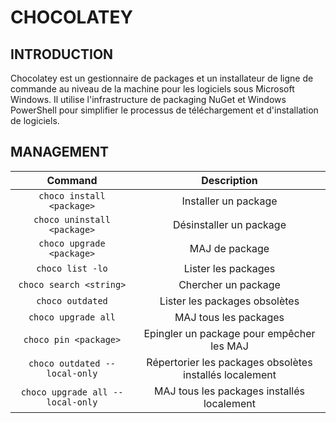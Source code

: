 # CHOCOLATEY
## INTRODUCTION
Chocolatey est un gestionnaire de packages et un installateur de ligne de commande au niveau de la machine pour les logiciels sous Microsoft Windows. Il utilise l'infrastructure de packaging NuGet et Windows PowerShell pour simplifier le processus de téléchargement et d'installation de logiciels.
## MANAGEMENT
| Command | Description |
| :---: | :---: |
|`choco install <package>`|Installer un package|
|`choco uninstall <package>`|Désinstaller un package|
|`choco upgrade <package>`|MAJ de package|
|`choco list -lo`|Lister les packages|
|`choco search <string>`|Chercher un package|
|`choco outdated`|Lister les packages obsolètes|
|`choco upgrade all`|MAJ tous les packages|
|`choco pin <package>`|Epingler un package pour empêcher les MAJ|
|`choco outdated --local-only`|Répertorier les packages obsolètes installés localement|
|`choco upgrade all --local-only`|MAJ tous les packages installés localement|
